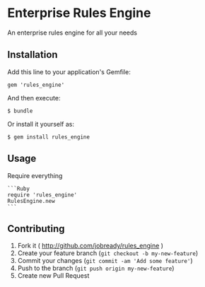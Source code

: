 # Enterprise Rules Engine

An enterprise rules engine for all your needs


## Installation

Add this line to your application's Gemfile:

    gem 'rules_engine'

And then execute:

    $ bundle

Or install it yourself as:

    $ gem install rules_engine

## Usage

Require everything

    ```Ruby
    require 'rules_engine'
    RulesEngine.new
    ```

## Contributing

1. Fork it ( http://github.com/jobready/rules_engine )
2. Create your feature branch (`git checkout -b my-new-feature`)
3. Commit your changes (`git commit -am 'Add some feature'`)
4. Push to the branch (`git push origin my-new-feature`)
5. Create new Pull Request
